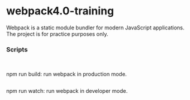 # webpack4.0-training
Webpack is a static module bundler for modern JavaScript applications. The project is for practice purposes only.

<h3>Scripts</h3></br>
<p color="blue" style="display: inline-block">npm run build</p>: run webpack in production mode. </br>
<p color="blue" style="display: inline-block">npm run watch</p>: run webpack in developer mode. </br>

